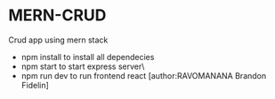 # MERN-CRUD
Crud app using mern stack
- npm install to install all dependecies
- npm start to start express server\
- npm run dev to run frontend react
[author:RAVOMANANA Brandon Fidelin]
